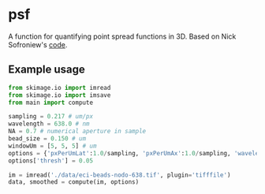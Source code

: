 # psf
 A function for quantifying point spread functions in 3D. Based on Nick Sofroniew's [code](https://github.com/sofroniewn/psf/).

 ## Example usage
```python
from skimage.io import imread
from skimage.io import imsave
from main import compute

sampling = 0.217 # um/px
wavelength = 638.0 # nm
NA = 0.7 # numerical aperture in sample
bead_size = 0.150 # um
windowUm = [5, 5, 5] # um
options = {'pxPerUmLat':1.0/sampling, 'pxPerUmAx':1.0/sampling, 'wavelength':wavelength, 'NA':NA, 'bead_size':bead_size, 'windowUm':windowUm}
options['thresh'] = 0.05

im = imread('./data/eci-beads-nodo-638.tif', plugin='tifffile')
data, smoothed = compute(im, options)
```
